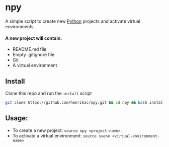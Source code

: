 # npy

A simple script to create new [Python](https://www.python.org/) projects and activate virtual environments.

#### A new project will contain:
+ README.md file
+ Empty .gitignore file
+ Git
+ A virtual environment

## Install

Clone this repo and run the `install` script

```sh
git clone https://github.com/henrikac/npy.git && cd npy && bash install
```

## Usage:
+ To create a new project: `source npy <project-name>`.
+ To activate a virtual environment: `source svenv <virtual-environment-name>`

